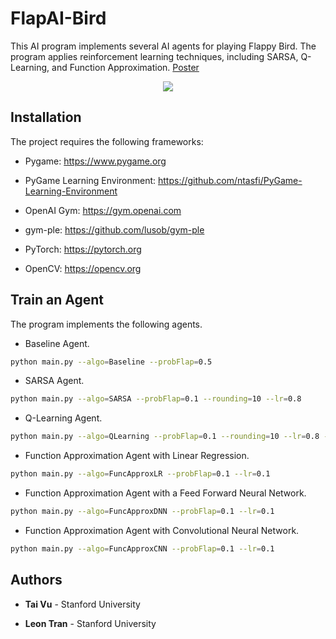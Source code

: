 # FlapAI-Bird

This AI program implements several AI agents for playing Flappy Bird. The program applies reinforcement learning techniques, including SARSA, Q-Learning, and Function Approximation. [Poster](https://stanford-cs221.github.io/autumn2019-extra/posters/18.pdf)

<p align="center">
  <img src="https://user-images.githubusercontent.com/46636857/77217879-87ed6e80-6b58-11ea-9110-a8c605c190b2.gif">
</p>

## Installation

The project requires the following frameworks:

- Pygame: https://www.pygame.org

- PyGame Learning Environment: https://github.com/ntasfi/PyGame-Learning-Environment

- OpenAI Gym: https://gym.openai.com

- gym-ple: https://github.com/lusob/gym-ple
 
- PyTorch: https://pytorch.org

- OpenCV: https://opencv.org

## Train an Agent

The program implements the following agents.

- Baseline Agent.

```bash
python main.py --algo=Baseline --probFlap=0.5
```

- SARSA Agent.

```bash
python main.py --algo=SARSA --probFlap=0.1 --rounding=10 --lr=0.8
```

- Q-Learning Agent.

```bash
python main.py --algo=QLearning --probFlap=0.1 --rounding=10 --lr=0.8 --order=backward
```

- Function Approximation Agent with Linear Regression.

```bash
python main.py --algo=FuncApproxLR --probFlap=0.1 --lr=0.1
```

- Function Approximation Agent with a Feed Forward Neural Network.

```bash
python main.py --algo=FuncApproxDNN --probFlap=0.1 --lr=0.1
```

- Function Approximation Agent with Convolutional Neural Network.

```bash
python main.py --algo=FuncApproxCNN --probFlap=0.1 --lr=0.1
```

## Authors

* **Tai Vu** - Stanford University

* **Leon Tran** - Stanford University
